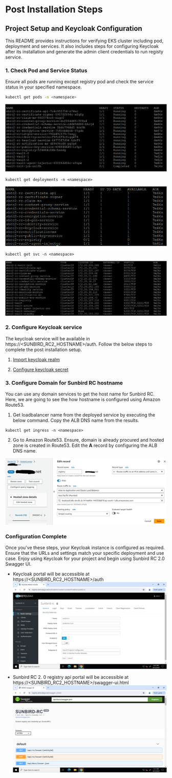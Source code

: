 # Post Installation Steps

## Project Setup and Keycloak Configuration

This README provides instructions for verifying EKS cluster including pod, deployment and services. It also includes steps for configuring Keycloak after its installation and generate the admin client credentials to run registy service.

### 1. Check Pod and Service Status

Ensure all pods are running except registry pod and check the service status in your specified namespace.

```bash
kubectl get pods -n <namespace>
```
![GetPodStatus](imgs/get_pods.png)

```
kubectl get deployments -n <namespace>
```
![GetDeploymentStatus](imgs/get_deployments.png)
```
kubectl get svc -n <namespace>
```
![GetSVCStatus](imgs/get_svc.png)


### 2. Configure Keycloak service

The keycloak service will be available in  https://<SUNBIRD_RC2_HOSTNAME>/auth. Follow the below steps to complete the post installation setup.

1. [Import keycloak realm](https://github.com/Sunbird-RC/devops/tree/main/deploy-as-code/helm/v2/registryAndCredentialling#import-keycloak-realm)

2. [Configure keycloak secret](https://github.com/Sunbird-RC/devops/tree/main/deploy-as-code/helm/v2/registryAndCredentialling#configure-keycloak-secret)

### 3. Configure Domain for Sunbird RC hostname

You can use any domain services to get the host name for Sunbird RC. Here, we are going to see the how hostname is configured using Amazon Route53.

1. Get loadbalancer name from the deployed service by executing the below command. Copy the ALB DNS name from the results.

```
kubectl get ingress -n <namespace>
```

2. Go to Amazon Route53. Ensure, domain is already procured and hosted zone is created in Route53. Edit the **A** record by configuring the ALB DNS name.

![Route53Config](imgs/route53_masked_config.png)

### Configuration Complete
Once you've these steps, your Keycloak instance is configured as required. Ensure that the URLs and settings match your specific deployment and use case. Enjoy using Keycloak for your project and begin using Sunbird RC 2.0 Swagger UI.

- Keycloak portal will be accessible at https://<SUNBIRD_RC2_HOSTNAME>/auth
![KeycloakUI](imgs/keycloak-ui.png)

- Sunbird RC 2. 0 registry api portal will be accessible at https://<SUNBIRD_RC2_HOSTNAME>/swagger-ui.html
![SunbirdRC2UI](imgs/swagger-ui.png)